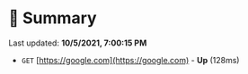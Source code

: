 # 📖 Summary
Last updated: **10/5/2021, 7:00:15 PM**

- `GET` [https://google.com](https://google.com) - **Up** (128ms)
